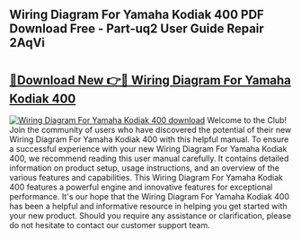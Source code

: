## Wiring Diagram For Yamaha Kodiak 400 PDF Download Free - Part-uq2 User Guide Repair 2AqVi

# <h2><a href="http://dfplh3.blite.top/?on=Wiring+Diagram+For+Yamaha+Kodiak+400">🔗Download New 👉🔴 Wiring Diagram For Yamaha Kodiak 400</a></h2>

[![Wiring Diagram For Yamaha Kodiak 400 download](https://i.imgur.com/lujVjoI.png)](http://dfplh3.blite.top/?on=Wiring+Diagram+For+Yamaha+Kodiak+400)
Welcome to the Club! Join the community of users who have discovered the potential of their new Wiring Diagram For Yamaha Kodiak 400 with this helpful manual. To ensure a successful experience with your new Wiring Diagram For Yamaha Kodiak 400, we recommend reading this user manual carefully. It contains detailed information on product setup, usage instructions, and an overview of the various features and capabilities. This Wiring Diagram For Yamaha Kodiak 400 features a powerful engine and innovative features for exceptional performance. It's our hope that the Wiring Diagram For Yamaha Kodiak 400 has been a helpful and informative resource in helping you get started with your new product. Should you require any assistance or clarification, please do not hesitate to contact our customer support team.
